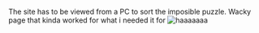 The site has to be viewed from a PC to sort the imposible puzzle. Wacky page that kinda worked for what i needed it for
![haaaaaaa](https://github.com/user-attachments/assets/c2200ebf-5ac7-47f3-8ca5-f689b93b629b)
